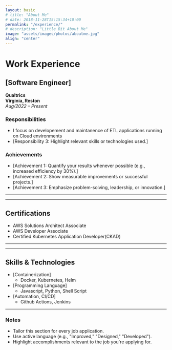 ```yaml
---
layout: basic
# title: "About Me"
# date: 2018-11-28T15:15:34+10:00
permalink: "/experience/"
# description: "Little Bit About Me"
image: "assets/images/photos/aboutme.jpg"
align: "center"
---
```


# Work Experience

## [Software Engineer]  

**Qualtrics**  
**Virginia, Reston**  
*Aug/2022 – Present*  

### Responsibilities

- I focus on developement and maintanence of ETL applications running on Cloud environments
- [Responsibility 3: Highlight relevant skills or technologies used.]

### Achievements

- [Achievement 1: Quantify your results whenever possible (e.g., increased efficiency by 30%).]
- [Achievement 2: Show measurable improvements or successful projects.]
- [Achievement 3: Emphasize problem-solving, leadership, or innovation.]

---

---

## Certifications

- AWS Solutions Architect Associate
- AWS Developer Associate
- Certified Kubernetes Application Developer(CKAD)

---

---

## Skills & Technologies

- [Containerization]
  - Docker, Kubernetes, Helm
- [Programming Language]
  - Javascript, Python, Shell Script
- [Automation, CI/CD]
  - Github Actions, Jenkins

---

### Notes

- Tailor this section for every job application.
- Use active language (e.g., "Improved," "Designed," "Developed").
- Highlight accomplishments relevant to the job you're applying for.




<!-- # Creating Modern Websites

Web design encompasses many different skills and disciplines in the production and maintenance of websites.

Often many individuals will work in teams covering different aspects of the design process, although some designers will cover them all. Web design partially overlaps web engineering in the broader scope of web development.

## What is Web Design?

User experience is about how a user interacts with, and experiences, a particular product, system or service. As a UX designer, you should consider the Why, What and How of product use.

{% include framework/shortcodes/figure.html src="assets/images/photos/content-1.webp" title="Steve Francia" caption="Designing in Figma" alt="Photo of designing a website in Figma" link="https://figma.com" target="\_blank" %}

## Front-end Development

The What addresses the things people can do with a product—its functionality. Finally, the How relates to the design of functionality in an accessible and aesthetically pleasant way. UX designers start with the Why before determining the What and then, finally, the How in order to create products that users can form meaningful experiences with. In software designs, you will need to ensure the product’s “substance” comes through an existing device and offers a seamless, fluid experience.

> As a UX designer, you should consider the Why, What and How of product use.

Web designers are expected to have an awareness of usability and if their role involves creating markup then they are also expected to be up to date with web accessibility guidelines.

## Design Systems

A Design System is a set of interconnected patterns and shared practices coherently organized to aid in digital product design and development of products such as apps or websites.

{% include framework/shortcodes/youtube.html id='2M6dJ2Uynhg' %}

## Process

There are two primary jobs involved in creating a website: the web designer and web developer, who often work closely together on a website. The web designers are responsible for the visual aspect, which includes the layout, coloring and typography of a web page.

- User experience research
- Visual design and illustration
- Programming and coding

![Design In Figma]({{ "/assets/images/photos/content-2.webp" | relative_url }})

Web designers will also have a working knowledge of markup languages such as HTML and CSS, although the extent of their knowledge will differ from one web designer to another. -->